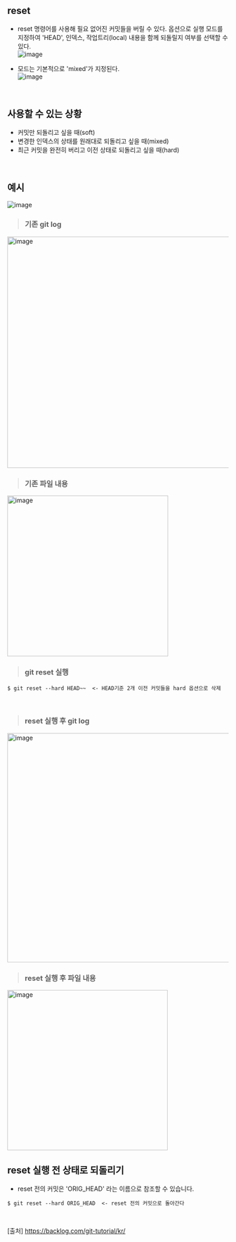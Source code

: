 ## reset
- reset 명령어를 사용해 필요 없어진 커밋들을 버릴 수 있다. 옵션으로 실행 모드를 지정하여 'HEAD', 인덱스, 작업트리(local) 내용을 함께 되돌릴지 여부를 선택할 수 있다.  
![image](https://user-images.githubusercontent.com/57171304/185082487-e85046a0-61ca-4fae-bc06-3fc3e8e9b2e9.png)

- 모드는 기본적으로 'mixed'가 지정된다.  
![image](https://user-images.githubusercontent.com/57171304/185082633-ba97f13f-834c-4e32-b9ca-7a665eb61700.png)

<br>

## 사용할 수 있는 상황
- 커밋만 되돌리고 싶을 때(soft)
- 변경한 인덱스의 상태를 원래대로 되돌리고 싶을 때(mixed)
- 최근 커밋을 완전히 버리고 이전 상태로 되돌리고 싶을 때(hard)

<br>

## 예시
![image](https://user-images.githubusercontent.com/57171304/185087382-50129268-dc93-4d13-b649-51595e621b7f.png)

>### 기존 git log
<img width="527" alt="image" src="https://user-images.githubusercontent.com/57171304/185087484-352a0b29-ffa3-4646-8111-98bdb29233fa.png">
<br>

>### 기존 파일 내용
<img width="366" alt="image" src="https://user-images.githubusercontent.com/57171304/185087747-33ce547b-421b-4a88-852b-43f5b5a152c2.png">
<br>

>### git reset 실행
```
$ git reset --hard HEAD~~  <- HEAD기준 2개 이전 커밋들을 hard 옵션으로 삭제
``` 
<br>

>### reset 실행 후 git log
<img width="522" alt="image" src="https://user-images.githubusercontent.com/57171304/185089728-7df9e5ec-cad1-44c3-a48b-6c642e4d1bbb.png">
<br>

>### reset 실행 후 파일 내용
<img width="365" alt="image" src="https://user-images.githubusercontent.com/57171304/185090303-74fbe950-eb52-432d-955e-93fb6c14ffd8.png">
<br>

## reset 실행 전 상태로 되돌리기
- reset 전의 커밋은 'ORIG_HEAD' 라는 이름으로 참조할 수 있습니다.
```
$ git reset --hard ORIG_HEAD  <- reset 전의 커밋으로 돌아간다
```

<br>

[출처] https://backlog.com/git-tutorial/kr/

